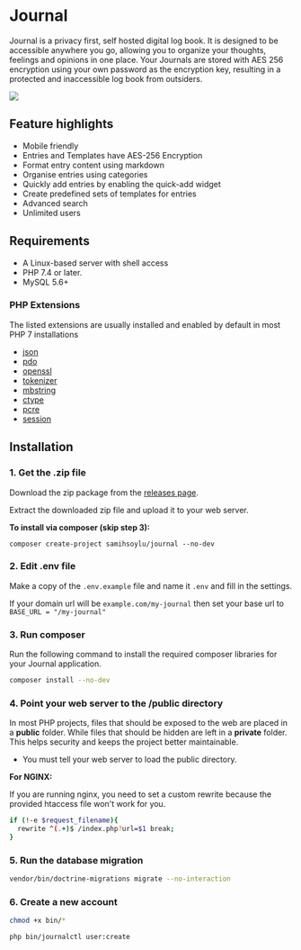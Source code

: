 # Journal
Journal is a privacy first, self hosted digital log book. It is designed to be accessible anywhere you go, allowing you to organize your thoughts, feelings and opinions in one place. Your Journals are stored with AES 256 encryption using your own password as the encryption key, resulting in a protected and inaccessible log book from outsiders.

<img src="https://samihsoylu.nl/downloads/dashboard-journal.png">

## Feature highlights
* Mobile friendly
* Entries and Templates have AES-256 Encryption
* Format entry content using markdown
* Organise entries using categories
* Quickly add entries by enabling the quick-add widget
* Create predefined sets of templates for entries
* Advanced search 
* Unlimited users

## Requirements
* A Linux-based server with shell access
* PHP 7.4 or later.
* MySQL 5.6+

### PHP Extensions

The listed extensions are usually installed and enabled by default in most PHP 7 installations

* [json](https://www.php.net/manual/en/book.json.php)
* [pdo](https://www.php.net/manual/en/book.pdo.php)
* [openssl](https://www.php.net/manual/en/book.openssl.php)
* [tokenizer](https://www.php.net/manual/en/book.tokenizer.php)
* [mbstring](https://www.php.net/manual/en/book.mbstring.php)
* [ctype](https://www.php.net/manual/en/book.ctype)
* [pcre](https://www.php.net/manual/en/book.pcre)
* [session](https://www.php.net/manual/en/book.session)

## Installation

### 1. Get the .zip file

Download the zip package from the [releases page](https://github.com/samihsoylu/journal/releases/latest).

Extract the downloaded zip file and upload it to your web server.

**To install via composer (skip step 3):**
```
composer create-project samihsoylu/journal --no-dev
```

### 2. Edit .env file

Make a copy of the `.env.example` file and name it `.env` and fill in the settings.

If your domain url will be `example.com/my-journal` then set your base url to `BASE_URL = "/my-journal"`

### 3. Run composer

Run the following command to install the required composer libraries for your Journal application.

```bash
composer install --no-dev
```

### 4. Point your web server to the /public directory

In most PHP projects, files that should be exposed to the web are placed in a **public** folder. While files that should be hidden are left in a **private** folder. This helps security and  keeps the project better maintainable.

* You must tell your web server to load the public directory.

**For NGINX:**

If you are running nginx, you need to set a custom rewrite because the provided htaccess file won't work for you.

```bash
if (!-e $request_filename){
  rewrite ^(.+)$ /index.php?url=$1 break;
}
```

### 5. Run the database migration

```bash
vendor/bin/doctrine-migrations migrate --no-interaction
```

### 6. Create a new account

```bash
chmod +x bin/*

php bin/journalctl user:create
```
